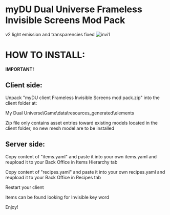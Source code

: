 # myDU Dual Universe Frameless Invisible Screens Mod Pack

v2 light emission and transparencies fixed
![invi1](https://github.com/user-attachments/assets/32d1dbc4-6414-4c2c-a420-38a08924dbfa)


# HOW TO INSTALL:
**IMPORTANT!**

## Client side:

Unpack "myDU client Frameless Invisible Screens mod pack.zip" into the client folder at:     

My Dual Universe\Game\data\resources_generated\elements

Zip file only contains asset entries toward existing models located in the client folder, no new mesh model are to be installed


## Server side:

Copy content of "items.yaml" and paste it into your own items.yaml and reupload it to your Back Office in Items Hierarchy tab

Copy content of "recipes.yaml" and paste it into your own recipes.yaml and reupload it to your Back Office in Recipes tab

Restart your client

Items can be found looking for Invisible key word

Enjoy!
